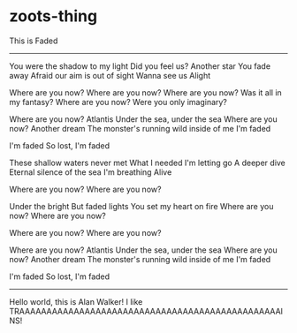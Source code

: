 # zoots-thing
This is Faded
_________________________________________________________
You were the shadow to my light
Did you feel us?
Another star
You fade away
Afraid our aim is out of sight
Wanna see us
Alight

Where are you now?
Where are you now?
Where are you now?
Was it all in my fantasy?
Where are you now?
Were you only imaginary?

Where are you now?
Atlantis
Under the sea, under the sea
Where are you now?
Another dream
The monster's running wild inside of me
I'm faded

I'm faded
So lost, I'm faded

These shallow waters never met
What I needed
I'm letting go
A deeper dive
Eternal silence of the sea
I'm breathing
Alive

Where are you now?
Where are you now?

Under the bright
But faded lights
You set my heart on fire
Where are you now?
Where are you now?

Where are you now?
Where are you now?

Where are you now?
Atlantis
Under the sea, under the sea
Where are you now?
Another dream
The monster's running wild inside of me
I'm faded

I'm faded
So lost, I'm faded
_________________________________________________________

Hello world, this is Alan Walker!
I like TRAAAAAAAAAAAAAAAAAAAAAAAAAAAAAAAAAAAAAAAAAAAAAAAAINS!